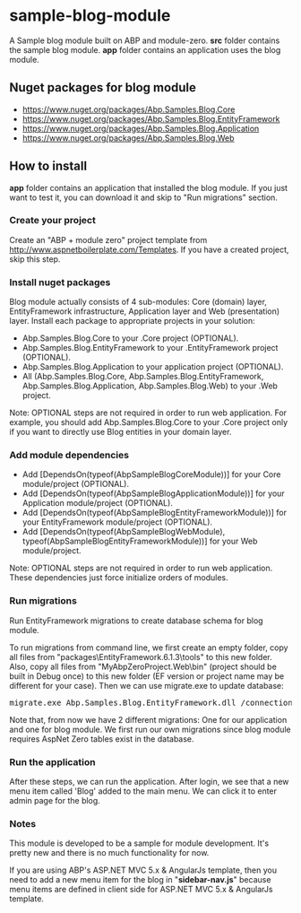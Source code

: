 # sample-blog-module
A Sample blog module built on ABP and module-zero. __src__ folder contains the sample blog module. __app__ folder contains an application uses the blog module.

## Nuget packages for blog module
* https://www.nuget.org/packages/Abp.Samples.Blog.Core
* https://www.nuget.org/packages/Abp.Samples.Blog.EntityFramework
* https://www.nuget.org/packages/Abp.Samples.Blog.Application
* https://www.nuget.org/packages/Abp.Samples.Blog.Web

## How to install

__app__ folder contains an application that installed the blog module. If you just want to test it, you can download it and skip to "Run migrations" section.

### Create your project
Create an "ABP + module zero" project template from http://www.aspnetboilerplate.com/Templates. If you have a created project, skip this step.

### Install nuget packages
Blog module actually consists of 4 sub-modules: Core (domain) layer, EntityFramework infrastructure, Application layer and Web (presentation) layer. Install each package to appropriate projects in your solution:

* Abp.Samples.Blog.Core to your .Core project (OPTIONAL).
* Abp.Samples.Blog.EntityFramework to your .EntityFramework project (OPTIONAL).
* Abp.Samples.Blog.Application to your application project (OPTIONAL).
* All (Abp.Samples.Blog.Core, Abp.Samples.Blog.EntityFramework, Abp.Samples.Blog.Application, Abp.Samples.Blog.Web) to your .Web project.

Note: OPTIONAL steps are not required in order to run web application. For example, you should add Abp.Samples.Blog.Core to your .Core project only if you want to directly use Blog entities in your domain layer.

### Add module dependencies
* Add [DependsOn(typeof(AbpSampleBlogCoreModule))] for your Core module/project (OPTIONAL).
* Add [DependsOn(typeof(AbpSampleBlogApplicationModule))] for your Application module/project (OPTIONAL).
* Add [DependsOn(typeof(AbpSampleBlogEntityFrameworkModule))] for your EntityFramework module/project (OPTIONAL).
* Add [DependsOn(typeof(AbpSampleBlogWebModule), typeof(AbpSampleBlogEntityFrameworkModule))] for your Web module/project.

Note: OPTIONAL steps are not required in order to run web application. These dependencies just force initialize orders of modules.

### Run migrations
Run EntityFramework migrations to create database schema for blog module.

To run migrations from command line, we first create an empty folder, copy all files from "packages\EntityFramework.6.1.3\tools" to this new folder. Also, copy all files from "MyAbpZeroProject.Web\bin" (project should be built in Debug once) to this new folder (EF version or project name may be different for your case). Then we can use migrate.exe to update database:

<pre>migrate.exe Abp.Samples.Blog.EntityFramework.dll /connectionString="Server=localhost;Database=YOUR_DATABASE;User=sa;Password=YOUR_PASSWORD;" /connectionProviderName="System.Data.SqlClient"</pre>

Note that, from now we have 2 different migrations: One for our application and one for blog module. We first run our own migrations since blog module requires AspNet Zero tables exist in the database.

### Run the application

After these steps, we can run the application. After login, we see that a new menu item called 'Blog' added to the main menu. We can click it to enter admin page for the blog.

### Notes
This module is developed to be a sample for module development. It's pretty new and there is no much functionality for now.

If you are using ABP's ASP.NET MVC 5.x & AngularJs template, then you need to add a new menu item for the blog in "**sidebar-nav.js**" because menu items are defined in client side for ASP.NET MVC 5.x & AngularJs template.